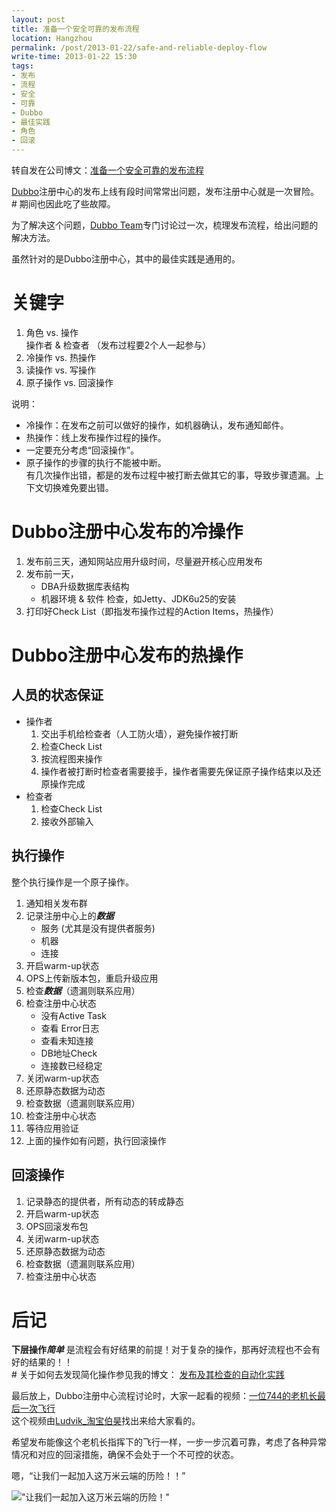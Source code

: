 ```yaml
---
layout: post
title: 准备一个安全可靠的发布流程
location: Hangzhou
permalink: /post/2013-01-22/safe-and-reliable-deploy-flow
write-time: 2013-01-22 15:30
tags:
- 发布
- 流程
- 安全
- 可靠
- Dubbo
- 最佳实践
- 角色
- 回滚
---
```


转自发在公司博文：[准备一个安全可靠的发布流程](http://rdc.taobao.com/team/jm/archives/2755 "准备一个安全可靠的发布流程")

[Dubbo](http://code.alibabatech.com/wiki/display/dubbo/Home-zh "Dubbo")注册中心的发布上线有段时间常常出问题，发布注册中心就是一次冒险。  
\# 期间也因此吃了些故障。

为了解决这个问题，[Dubbo Team](http://weibo.com/dubbo "Dubbo Team")专门讨论过一次，梳理发布流程，给出问题的解决方法。

虽然针对的是Dubbo注册中心，其中的最佳实践是通用的。

关键字
==================

1. 角色 vs. 操作  
操作者 & 检查者 （发布过程要2个人一起参与）
2. 冷操作 vs. 热操作
3. 读操作 vs. 写操作
4. 原子操作 vs. 回滚操作

说明：

- 冷操作：在发布之前可以做好的操作，如机器确认，发布通知邮件。
- 热操作：线上发布操作过程的操作。
- 一定要充分考虑“回滚操作”。
- 原子操作的步骤的执行不能被中断。  
有几次操作出错，都是的发布过程中被打断去做其它的事，导致步骤遗漏。上下文切换难免要出错。

Dubbo注册中心发布的冷操作
============================

1. 发布前三天，通知网站应用升级时间，尽量避开核心应用发布
2. 发布前一天，
	* DBA升级数据库表结构
	* 机器环境 & 软件 检查，如Jetty、JDK6u25的安装
3. 打印好Check List（即指发布操作过程的Action Items，热操作）

Dubbo注册中心发布的热操作
============================

人员的状态保证
----------------------

* 操作者
	1. 交出手机给检查者（人工防火墙），避免操作被打断
	1. 检查Check List
	1. 按流程图来操作
	1. 操作者被打断时检查者需要接手，操作者需要先保证原子操作结束以及还原操作完成
* 检查者
	1. 检查Check List
	1. 接收外部输入

执行操作
----------------------

整个执行操作是一个原子操作。

1. 通知相关发布群
1. 记录注册中心上的***数据***
	* 服务 (尤其是没有提供者服务)
	* 机器
	* 连接
1. 开启warm-up状态
1. OPS上传新版本包，重启升级应用
1. 检查***数据***（遗漏则联系应用）
1. 检查注册中心状态
	* 没有Active Task
	* 查看 Error日志
	* 查看未知连接
	* DB地址Check
	* 连接数已经稳定
1. 关闭warm-up状态
1. 还原静态数据为动态
1. 检查数据（遗漏则联系应用）
1. 检查注册中心状态
1. 等待应用验证
1. 上面的操作如有问题，执行回滚操作 

回滚操作
-------------------

1. 记录静态的提供者，所有动态的转成静态
1. 开启warm-up状态
1. OPS回滚发布包
1. 关闭warm-up状态
1. 还原静态数据为动态
1. 检查数据（遗漏则联系应用）
1. 检查注册中心状态

后记
=================

**下层操作*****简单*** 是流程会有好结果的前提！对于复杂的操作，那再好流程也不会有好的结果的！！  
\# 关于如何去发现简化操作参见我的博文： [发布及其检查的自动化实践](http://oldratlee.com/post/2013-01-22/deploy-check-automation "发布及其检查的自动化实践")

最后放上，Dubbo注册中心流程讨论时，大家一起看的视频：[一位744的老机长最后一次飞行](http://v.youku.com/v_show/id_XMzIwODE5MTk2.html)  
这个视频由[Ludvik_淘宝伯昊](http://weibo.com/ludvik)找出来给大家看的。

希望发布能像这个老机长指挥下的飞行一样，一步一步沉着可靠，考虑了各种异常情况和对应的回滚措施，确保不会处于一个不可控的状态。

嗯，“让我们一起加入这万米云端的历险！！”

!["让我们一起加入这万米云端的历险！"](http://m3.img.libdd.com/farm4/2013/0122/15/6D696DB99101FF093DC586C95659548C5037E34D48284_500_292.jpg)
